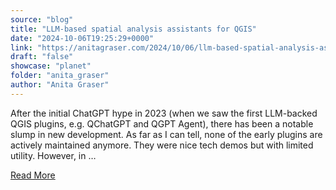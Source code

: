 ```yaml
---
source: "blog"
title: "LLM-based spatial analysis assistants for QGIS"
date: "2024-10-06T19:25:29+0000"
link: "https://anitagraser.com/2024/10/06/llm-based-spatial-analysis-assistants-for-qgis/"
draft: "false"
showcase: "planet"
folder: "anita_graser"
author: "Anita Graser"
---
```


After the initial ChatGPT hype in 2023 (when we saw the first LLM-backed QGIS plugins, e.g. QChatGPT and QGPT Agent), there has been a notable slump in new development. As far as I can tell, none of the early plugins are actively maintained anymore. They were nice tech demos but with limited utility. However, in &#8230;<p><a class="more-link" href="https://anitagraser.com/2024/10/06/llm-based-spatial-analysis-assistants-for-qgis/">Read More</a></p>
